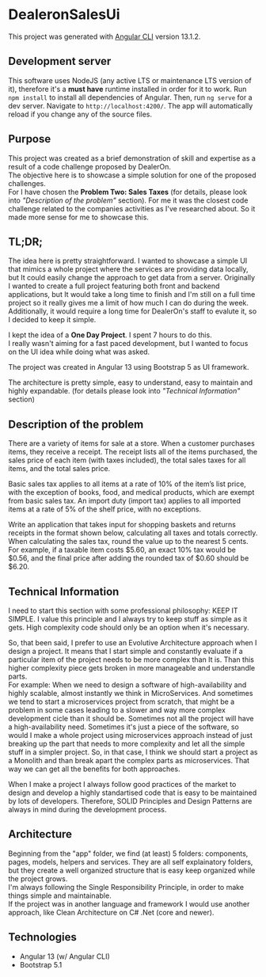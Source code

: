 # DealeronSalesUi

This project was generated with [Angular CLI](https://github.com/angular/angular-cli) version 13.1.2.

## Development server

This software uses NodeJS (any active LTS or maintenance LTS version of it), therefore it's a **must have** runtime installed in order for it to work.
Run `npm install` to install all dependencies of Angular.
Then, run `ng serve` for a dev server. Navigate to `http://localhost:4200/`. The app will automatically reload if you change any of the source files.

## Purpose

This project was created as a brief demonstration of skill and expertise as a result of a code challenge proposed by DealerOn.  
The objective here is to showcase a simple solution for one of the proposed challenges.  
For I have chosen the **Problem Two: Sales Taxes** (for details, please look into _"Description of the problem"_ section). For me it was the closest code challenge related to the companies activities as I've researched about. So it made more sense for me to showcase this.

## TL;DR;

The idea here is pretty straightforward. I wanted to showcase a simple UI that mimics a whole project where the services are providing data locally, but It could easily change the approach to get data from a server. Originally I wanted to create a full project featuring both front and backend applications, but It would take a long time to finish and I'm still on a full time project so it really gives me a limit of how much I can do during the week. Additionally, it would require a long time for DealerOn's staff to evalute it, so I decided to keep it simple.

I kept the idea of a **One Day Project**. I spent 7 hours to do this.  
I really wasn't aiming for a fast paced development, but I wanted to focus on the UI idea while doing what was asked.

The project was created in Angular 13 using Bootstrap 5 as UI framework.

The architecture is pretty simple, easy to understand, easy to maintain and highly expandable. (for details please look into _"Technical Information"_ section)

## Description of the problem

There are a variety of items for sale at a store. When a customer purchases items, they receive a receipt. The receipt lists all of the items purchased, the sales price of each item (with taxes included), the total sales taxes for all items, and the total sales price.

Basic sales tax applies to all items at a rate of 10% of the item’s list price, with the exception of books, food, and medical products, which are exempt from basic sales tax. An import duty (import tax) applies to all imported items at a rate of 5% of the shelf price, with no exceptions.

Write an application that takes input for shopping baskets and returns receipts in the format shown below, calculating all taxes and totals correctly. When calculating the sales tax, round the value up to the nearest 5 cents. For example, if a taxable item costs $5.60, an exact 10% tax would be $0.56, and the final price after adding the rounded tax of $0.60 should be $6.20.

## Technical Information

I need to start this section with some professional philosophy: KEEP IT SIMPLE. I value this principle and I always try to keep stuff as simple as it gets. High complexity code should only be an option when it's necessary.

So, that been said, I prefer to use an Evolutive Architecture approach when I design a project. It means that I start simple and constantly evaluate if a particular item of the project needs to be more complex than It is. Than this higher complexity piece gets broken in more manageable and understandle parts.  
For example: When we need to design a software of high-availability and highly scalable, almost instantly we think in MicroServices. And sometimes we tend to start a microservices project from scratch, that might be a problem in some cases leading to a slower and way more complex development cicle than it should be. Sometimes not all the project will have a high-availability need. Sometimes it's just a piece of the software, so would I make a whole project using microservices approach instead of just breaking up the part that needs to more complexity and let all the simple stuff in a simpler project. So, in that case, I think we should start a project as a Monolith and than break apart the complex parts as microservices. That way we can get all the benefits for both approaches.

When I make a project I always follow good practices of the market to design and develop a highly standartised code that is easy to be maintained by lots of developers. Therefore, SOLID Principles and Design Patterns are always in mind during the development process.

## Architecture

Beginning from the "app" folder, we find (at least) 5 folders: components, pages, models, helpers and services. They are all self explainatory folders, but they create a well organized structure that is easy keep organized while the project grows.  
I'm always following the Single Responsibility Principle, in order to make things simple and maintainable.  
If the project was in another language and framework I would use another approach, like Clean Architecture on C# .Net (core and newer).

## Technologies

*   Angular 13 (w/ Angular CLI)
*   Bootstrap 5.1